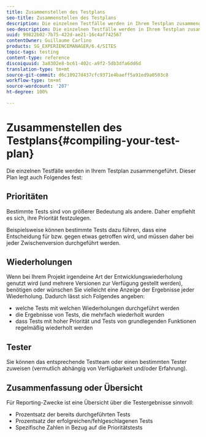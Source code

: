 ```yaml
---
title: Zusammenstellen des Testplans
seo-title: Zusammenstellen des Testplans
description: Die einzelnen Testfälle werden in Ihrem Testplan zusammengeführt.
seo-description: Die einzelnen Testfälle werden in Ihrem Testplan zusammengeführt.
uuid: 99822b02-7b75-422d-ae21-16c4af742567
contentOwner: Guillaume Carlino
products: SG_EXPERIENCEMANAGER/6.4/SITES
topic-tags: testing
content-type: reference
discoiquuid: 3a8302e8-bc61-402c-a9f2-5db3dfa6dd6d
translation-type: tm+mt
source-git-commit: d6c10927d437cfc9371e4baeff5a91ed9a0503c8
workflow-type: tm+mt
source-wordcount: '207'
ht-degree: 100%

---
```



# Zusammenstellen des Testplans{#compiling-your-test-plan}

Die einzelnen Testfälle werden in Ihrem Testplan zusammengeführt. Dieser Plan legt auch Folgendes fest:

## Prioritäten

Bestimmte Tests sind von größerer Bedeutung als andere. Daher empfiehlt es sich, ihre Priorität festzulegen.

Beispielsweise können bestimmte Tests dazu führen, dass eine Entscheidung für bzw. gegen etwas getroffen wird, und müssen daher bei jeder Zwischenversion durchgeführt werden.

## Wiederholungen

Wenn bei Ihrem Projekt irgendeine Art der Entwicklungswiederholung genutzt wird (und mehrere Versionen zur Verfügung gestellt werden), benötigen oder wünschen Sie vielleicht eine Anzeige der Ergebnisse jeder Wiederholung. Dadurch lässt sich Folgendes angeben:

* welche Tests mit welchen Wiederholungen durchgeführt werden
* die Ergebnisse von Tests, die mehrfach wiederholt wurden
* dass Tests mit hoher Priorität und Tests von grundlegenden Funktionen regelmäßig wiederholt werden

## Tester

Sie können das entsprechende Testteam oder einen bestimmten Tester zuweisen (vermutlich abhängig von Verfügbarkeit und/oder Erfahrung).

## Zusammenfassung oder Übersicht

Für Reporting-Zwecke ist eine Übersicht über die Testergebnisse sinnvoll:

* Prozentsatz der bereits durchgeführten Tests
* Prozentsatz der erfolgreichen/fehlgeschlagenen Tests
* Spezifische Zahlen in Bezug auf die Prioritätstests
